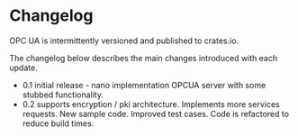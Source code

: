 # Changelog

OPC UA is intermittently versioned and published to crates.io.

The changelog below describes the main changes introduced with each update. 

- 0.1 initial release - nano implementation OPCUA server with some stubbed functionality. 
- 0.2 supports encryption / pki architecture. Implements more services requests. New sample code. Improved test cases. 
  Code is refactored to reduce build times. 
